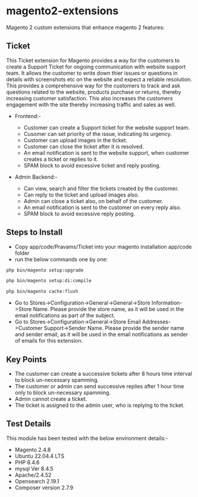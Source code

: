 # magento2-extensions
Magento 2 custom extensions that enhance magento 2 features:

## Ticket

This Ticket extension for Magento provides a way for the customers to create a Support Ticket for ongoing communication with website support team. It allows the customer to write down thier issues or questions in details with screenshots etc on the website and expect a reliable resolution. 
This provides a comprehensive way for the customers to track and ask questions related to the website, products purchase or returns, thereby increasing customer satisfaction. This also increases the customers engagement with the site thereby increasing traffic and sales as well.

* Frontend:-

    * Customer can create a Support ticket for the website support team.
    * Cusomer can set priority of the issue, indicating its urgency.        
    * Customer can upload images in the ticket.
    * Customer can close the ticket after it is resolved.    
    * An email notification is sent to the website support, when customer creates a ticket or replies to it.
    * SPAM block to avoid excessive ticket and reply posting.

* Admin Backend:-

    * Can view, search and filter the tickets created by the customer.
    * Can reply to the ticket and upload images also.    
    * Admin can close a ticket also, on behalf of the customer.    
    * An email notification is sent to the customer on every reply also.
    * SPAM block to avoid excessive reply posting.

## Steps to Install

* Copy app/code/Pravams/Ticket into your magento installation app/code folder
* run the below commands one by one:
```bash
php bin/magento setup:upgrade
```
```bash
php bin/magento setup:di:compile
```
```bash
php bin/magento cache:flush
```
* Go to Stores->Configuration->General->General->Store Information->Store Name. Please provide the store name, as it will be used in the email notifications as part of the subject.
* Go to Stores->Configuration->General->Store Email Addresses->Customer Support->Sender Name. Please provide the sender name and sender email, as it will be used in the email notifications as sender of emails for this extension.


## Key Points
* The customer can create a successive tickets after 8 hours time interval to block un-necessary spamming.
* The customer or admin can send successive replies after 1 hour time only to block un-necessary spamming.
* Admin cannot create a ticket.
* The ticket is assigned to the admin user, who is replying to the ticket.

## Test Details
This module has been tested with the below environment details:-
* Magento 2.4.8
* Ubuntu 22.04.4 LTS
* PHP 8.4.6
* mysql Ver 8.4.5
* Apache/2.4.52
* Opensearch 2.19.1
* Composer version 2.7.9



